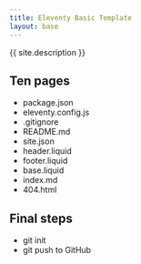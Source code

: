 ```yaml
---
title: Eleventy Basic Template
layout: base
---
```

{{ site.description }}

## Ten pages
- package.json
- eleventy.config.js
- .gitignore
- README.md
- site.json
- header.liquid
- footer.liquid
- base.liquid
- index.md
- 404.html

## Final steps
- git init
- git push to GitHub